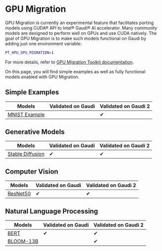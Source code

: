 # GPU Migration
GPU Migration is currently an experimental feature that facilitates porting models using CUDA® API to Intel® Gaudi® AI accelerator.
Many community models are designed to perform well on GPUs and use CUDA natively.
The goal of GPU Migration is to make such models functional on Gaudi by adding just one environment variable:
```bash
PT_HPU_GPU_MIGRATION=1
```

For more details, refer to [GPU Migration Toolkit documentation](https://docs.habana.ai/en/latest/PyTorch/PyTorch_Model_Porting/GPU_Migration_Toolkit/GPU_Migration_Toolkit.html).

On this page, you will find simple examples as well as fully functional models enabled with GPU Migration.

## Simple Examples
| Models  | Validated on Gaudi | Validated on Gaudi 2 |
| ------- | ----- | ------ |
| [MNIST Example](simple_examples/mnist) | | ✔ |

## Generative Models
| Models  | Validated on Gaudi | Validated on Gaudi 2 |
| ------- | ----- | ------ |
| [Stable Diffusion](generative_models/stable-diffusion) | ✔ | ✔ |

## Computer Vision
| Models  | Validated on Gaudi | Validated on Gaudi 2 |
| ------- | ----- | ------ |
| [ResNet50](computer_vision/classification/torchvision) | ✔ | ✔ |

## Natural Language Processing
| Models  | Validated on Gaudi | Validated on Gaudi 2 |
| ------- | ----- | ------ |
| [BERT](nlp/bert/) | ✔ | ✔ |
| [BLOOM-13B](nlp/DeepSpeedExamples/Megatron-DeepSpeed/) |   | ✔ |

